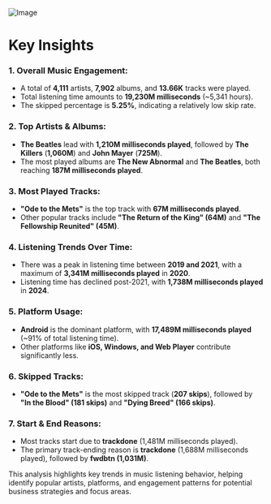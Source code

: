![Image](https://github.com/user-attachments/assets/9c068898-189c-47a9-a6ba-313ba234443c)

#               Key Insights             #

### 1. Overall Music Engagement:
   - A total of **4,111** artists, **7,902** albums, and **13.66K** tracks were played.  
   - Total listening time amounts to **19,230M milliseconds** (~5,341 hours).  
   - The skipped percentage is **5.25%**, indicating a relatively low skip rate.  

### 2. Top Artists & Albums:
   - **The Beatles** lead with **1,210M milliseconds played**, followed by **The Killers** (**1,060M**) and **John Mayer** (**725M**).  
   - The most played albums are **The New Abnormal** and **The Beatles**, both reaching **187M milliseconds played**.  

### 3. Most Played Tracks:
   - **"Ode to the Mets"** is the top track with **67M milliseconds played**.  
   - Other popular tracks include **"The Return of the King" (64M)** and **"The Fellowship Reunited" (45M)**.  

### 4. Listening Trends Over Time:
   - There was a peak in listening time between **2019 and 2021**, with a maximum of **3,341M milliseconds played** in **2020**.  
   - Listening time has declined post-2021, with **1,738M milliseconds played** in **2024**.  

### 5. Platform Usage:
   - **Android** is the dominant platform, with **17,489M milliseconds played** (~91% of total listening time).  
   - Other platforms like **iOS, Windows, and Web Player** contribute significantly less.  

### 6. Skipped Tracks:
   - **"Ode to the Mets"** is the most skipped track (**207 skips**), followed by **"In the Blood" (181 skips)** and **"Dying Breed" (166 skips)**.  

### 7. Start & End Reasons:
   - Most tracks start due to **trackdone** (1,481M milliseconds played).  
   - The primary track-ending reason is **trackdone** (1,688M milliseconds played), followed by **fwdbtn (1,031M)**.  

This analysis highlights key trends in music listening behavior, helping identify popular artists, platforms, and engagement patterns for potential business strategies and focus areas.
